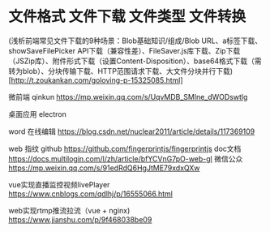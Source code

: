 # 文件格式 文件下载 文件类型  文件转换

 (浅析前端常见文件下载的9种场景：Blob基础知识/组成/Blob URL、a标签下载、showSaveFilePicker API下载（兼容性差）、FileSaver.js库下载、Zip下载（JSZip库）、附件形式下载（设置Content-Disposition）、base64格式下载（需转为blob）、分块传输下载、HTTP范围请求下载、大文件分块并行下载)[http://t.zoukankan.com/goloving-p-15325085.html]



 微前端 qinkun  https://mp.weixin.qq.com/s/UqvMDB_SMlne_dWODswtlg

桌面应用  electron

word 在线编辑 https://blog.csdn.net/nuclear2011/article/details/117369109

web 指纹  github https://github.com/fingerprintjs/fingerprintjs 
        doc文档  https://docs.multilogin.com/l/zh/article/bfYCVnG7pO-web-gl
        微信公众  https://mp.weixin.qq.com/s/91edRdQ6HgJtME79xdxQXw

vue实现直播监控视频livePlayer  https://www.cnblogs.com/qdlhj/p/16555066.html

web实现rtmp推流拉流（vue + nginx) https://www.jianshu.com/p/9f468038be09